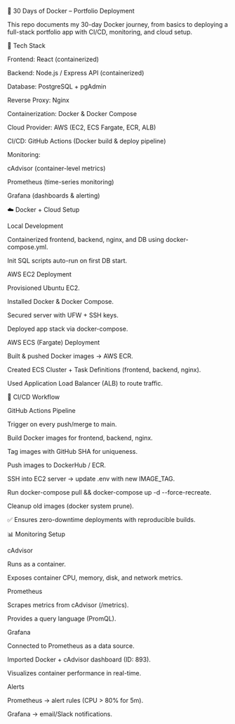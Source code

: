🐳 30 Days of Docker – Portfolio Deployment

This repo documents my 30-day Docker journey, from basics to deploying a full-stack portfolio app with CI/CD, monitoring, and cloud setup.

📌 Tech Stack

Frontend: React (containerized)

Backend: Node.js / Express API (containerized)

Database: PostgreSQL + pgAdmin

Reverse Proxy: Nginx

Containerization: Docker & Docker Compose

Cloud Provider: AWS (EC2, ECS Fargate, ECR, ALB)

CI/CD: GitHub Actions (Docker build & deploy pipeline)

Monitoring:

cAdvisor (container-level metrics)

Prometheus (time-series monitoring)

Grafana (dashboards & alerting)

☁️ Docker + Cloud Setup

Local Development

Containerized frontend, backend, nginx, and DB using docker-compose.yml.

Init SQL scripts auto-run on first DB start.

AWS EC2 Deployment

Provisioned Ubuntu EC2.

Installed Docker & Docker Compose.

Secured server with UFW + SSH keys.

Deployed app stack via docker-compose.

AWS ECS (Fargate) Deployment

Built & pushed Docker images → AWS ECR.

Created ECS Cluster + Task Definitions (frontend, backend, nginx).

Used Application Load Balancer (ALB) to route traffic.

🔄 CI/CD Workflow

GitHub Actions Pipeline

Trigger on every push/merge to main.

Build Docker images for frontend, backend, nginx.

Tag images with GitHub SHA for uniqueness.

Push images to DockerHub / ECR.

SSH into EC2 server → update .env with new IMAGE_TAG.

Run docker-compose pull && docker-compose up -d --force-recreate.

Cleanup old images (docker system prune).

✅ Ensures zero-downtime deployments with reproducible builds.

📊 Monitoring Setup

cAdvisor

Runs as a container.

Exposes container CPU, memory, disk, and network metrics.

Prometheus

Scrapes metrics from cAdvisor (/metrics).

Provides a query language (PromQL).

Grafana

Connected to Prometheus as a data source.

Imported Docker + cAdvisor dashboard (ID: 893).

Visualizes container performance in real-time.

Alerts

Prometheus → alert rules (CPU > 80% for 5m).

Grafana → email/Slack notifications.
